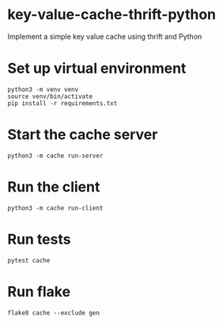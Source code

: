 # key-value-cache-thrift-python
Implement a simple key value cache using thrift and Python

# Set up virtual environment
```
python3 -m venv venv
source venv/bin/activate
pip install -r requirements.txt 
```

# Start the cache server
```
python3 -m cache run-server
```

# Run the client
```
python3 -m cache run-client
```

# Run tests
```
pytest cache
```

# Run flake
```
flake8 cache --exclude gen
```